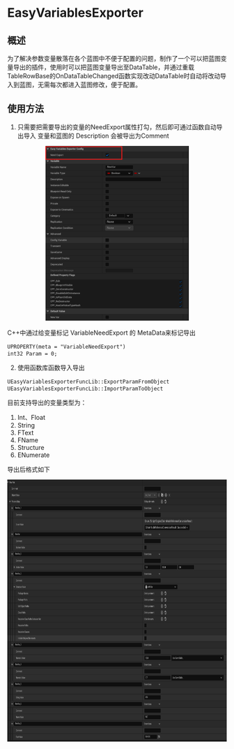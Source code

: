 # EasyVariablesExporter

## 概述

为了解决参数变量散落在各个蓝图中不便于配置的问题，制作了一个可以把蓝图变量导出的插件，使用时可以把蓝图变量导出至DataTable，并通过重载TableRowBase的OnDataTableChanged函数实现改动DataTable时自动将改动导入到蓝图，无需每次都进入蓝图修改，便于配置。

## 使用方法
1. 只需要把需要导出的变量的NeedExport属性打勾，然后即可通过函数自动导出导入
   变量和蓝图的 Description 会被导出为Comment
<p align = "center">
   <img src = "Resources/1.png" height = 400>
   </p>
   C++中通过给变量标记 VariableNeedExport 的 MetaData来标记导出

   ```
   UPROPERTY(meta = "VariableNeedExport")
   int32 Param = 0;
   ```

2. 使用函数库函数导入导出

```
UEasyVariablesExporterFuncLib::ExportParamFromObject
UEasyVariablesExporterFuncLib::ImportParamToObject
```

目前支持导出的变量类型为：
1. Int、Float
2. String
3. FText
4. FName
5. Structure
6. ENumerate

导出后格式如下
<p align = "center">
   <img src = "Resources/2.png" height = 600>
   </p>